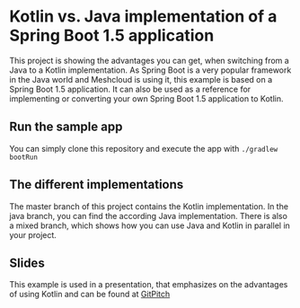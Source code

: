 # Kotlin vs. Java implementation of a Spring Boot 1.5 application

This project is showing the advantages you can get, when switching from a Java to a Kotlin implementation.
As Spring Boot is a very popular framework in the Java world and Meshcloud is using it, this example is based on a Spring Boot 1.5 application.
It can also be used as a reference for implementing or converting your own Spring Boot 1.5 application to Kotlin.

## Run the sample app
You can simply clone this repository and execute the app with
`./gradlew bootRun`

## The different implementations
The master branch of this project contains the Kotlin implementation. In the java branch, you can find the according Java implementation.
There is also a mixed branch, which shows how you can use Java and Kotlin in parallel in your project.

## Slides
This example is used in a presentation, that emphasizes on the advantages of using Kotlin and can be found at [GitPitch](https://gitpitch.com/Meshcloud/spring-kotlin-example/master)
